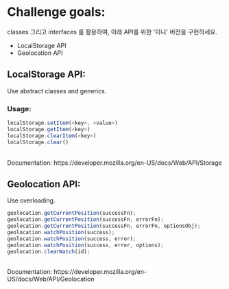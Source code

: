 # Challenge goals:

classes 그리고 interfaces 를 활용하여, 아래 API를 위한 '미니' 버전을 구현하세요.<br>

- LocalStorage API
- Geolocation API

## LocalStorage API:

Use abstract classes and generics.<br>

### Usage:

```ts
localStorage.setItem(<key>, <value>)
localStorage.getItem(<key>)
localStorage.clearItem(<key>)
localStorage.clear()
```

<br>
Documentation: https://developer.mozilla.org/en-US/docs/Web/API/Storage

## Geolocation API:

Use overloading.

```ts
geolocation.getCurrentPosition(successFn);
geolocation.getCurrentPosition(successFn, errorFn);
geolocation.getCurrentPosition(successFn, errorFn, optionsObj);
geolocation.watchPosition(success);
geolocation.watchPosition(success, error);
geolocation.watchPosition(success, error, options);
geolocation.clearWatch(id);
```

<br>
Documentation: https://developer.mozilla.org/en-US/docs/Web/API/Geolocation
